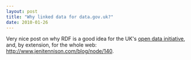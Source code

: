 ```yaml
---
layout: post
title: "Why linked data for data.gov.uk?"
date: 2010-01-26
---
```


Very nice post on why RDF is a good idea for the UK's <a href="http://data.gov.uk/">open data initiative</a>, and, by extension, for the whole web: <a href="http://www.jenitennison.com/blog/node/140">http://www.jenitennison.com/blog/node/140</a>.

